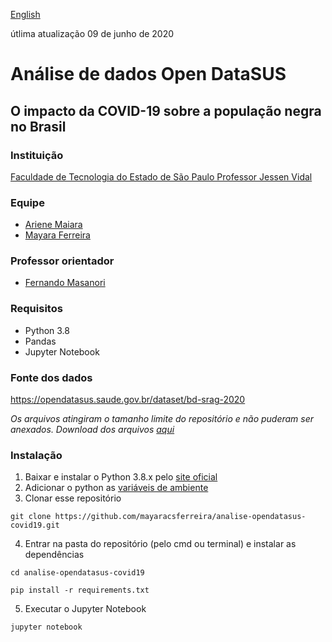 [English](/README.en.md)

útlima atualização 09 de junho de 2020 

# Análise de dados Open DataSUS
## O impacto da COVID-19 sobre a população negra no Brasil

### Instituição
[Faculdade de Tecnologia do Estado de São Paulo Professor Jessen Vidal](https://fatecsjc-prd.azurewebsites.net/)

### Equipe
- [Ariene Maiara](https://github.com/arienemaiara)
- [Mayara Ferreira](https://github.com/mayaracsferreira)

### Professor orientador
- [Fernando Masanori](https://github.com/fmasanori)

### Requisitos
- Python 3.8
- Pandas
- Jupyter Notebook

### Fonte dos dados
https://opendatasus.saude.gov.br/dataset/bd-srag-2020

*Os arquivos atingiram o tamanho limite do repositório e não puderam ser anexados. Download dos arquivos [aqui](https://www.dropbox.com/sh/qe11sudil5daxez/AAA5AeuYAgMLDE4okCmNUSIra?dl=0)*


### Instalação
1. Baixar e instalar o Python 3.8.x pelo [site oficial](https://www.python.org/downloads/)
2. Adicionar o python as [variáveis de ambiente](https://datatofish.com/add-python-to-windows-path/)
3. Clonar esse repositório 
```
git clone https://github.com/mayaracsferreira/analise-opendatasus-covid19.git
```
4. Entrar na pasta do repositório (pelo cmd ou terminal) e instalar as dependências
```
cd analise-opendatasus-covid19
```

```
pip install -r requirements.txt
```
5. Executar o Jupyter Notebook
```
jupyter notebook
```
